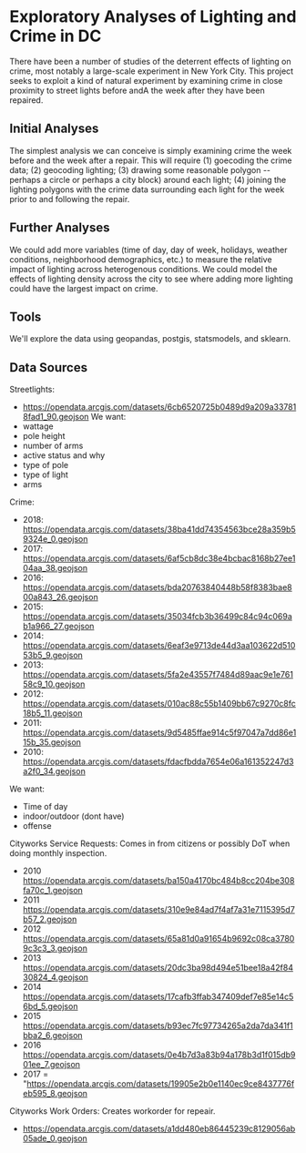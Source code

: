 # Exploratory Analyses of Lighting and Crime in DC

There have been a number of studies of the deterrent effects of lighting on crime, most notably a large-scale experiment in New York City. 
This project seeks to exploit a kind of natural experiment by examining crime in close proximity to street lights before andA the week after they have been repaired. 

## Initial Analyses
The simplest analysis we can conceive is simply examining crime the week before and the week after a repair. This will require (1) goecoding the crime data; (2) geocoding lighting; (3) drawing some reasonable polygon -- perhaps a circle or perhaps a city block) around each light; (4) joining the lighting polygons with the crime data surrounding each light for the week prior to and following the repair. 

## Further Analyses
We could add more variables (time of day, day of week, holidays, weather conditions, neighborhood demographics, etc.) to measure the relative impact of lighting across heterogenous conditions. We could model the effects of lighting density across the city to see where adding more lighting could have the largest impact on crime. 

## Tools
We'll explore the data using geopandas, postgis, statsmodels, and sklearn. 

## Data Sources

Streetlights: 
 - https://opendata.arcgis.com/datasets/6cb6520725b0489d9a209a337818fad1_90.geojson
We want:
- wattage
- pole height
- number of arms
- active status and why
- type of pole
- type of light
- arms
 
Crime: 
 - 2018: https://opendata.arcgis.com/datasets/38ba41dd74354563bce28a359b59324e_0.geojson
 - 2017: https://opendata.arcgis.com/datasets/6af5cb8dc38e4bcbac8168b27ee104aa_38.geojson
 - 2016: https://opendata.arcgis.com/datasets/bda20763840448b58f8383bae800a843_26.geojson
 - 2015: https://opendata.arcgis.com/datasets/35034fcb3b36499c84c94c069ab1a966_27.geojson
 - 2014: https://opendata.arcgis.com/datasets/6eaf3e9713de44d3aa103622d51053b5_9.geojson
 - 2013: https://opendata.arcgis.com/datasets/5fa2e43557f7484d89aac9e1e76158c9_10.geojson
 - 2012: https://opendata.arcgis.com/datasets/010ac88c55b1409bb67c9270c8fc18b5_11.geojson
 - 2011: https://opendata.arcgis.com/datasets/9d5485ffae914c5f97047a7dd86e115b_35.geojson
 - 2010: https://opendata.arcgis.com/datasets/fdacfbdda7654e06a161352247d3a2f0_34.geojson

We want:
- Time of day
- indoor/outdoor (dont have)
- offense

Cityworks Service Requests:
Comes in from citizens or possibly DoT when doing monthly inspection.
 - 2010 https://opendata.arcgis.com/datasets/ba150a4170bc484b8cc204be308fa70c_1.geojson
 - 2011 https://opendata.arcgis.com/datasets/310e9e84ad7f4af7a31e7115395d7b57_2.geojson
 - 2012 https://opendata.arcgis.com/datasets/65a81d0a91654b9692c08ca37809c3c3_3.geojson
 - 2013 https://opendata.arcgis.com/datasets/20dc3ba98d494e51bee18a42f8430824_4.geojson
 - 2014 https://opendata.arcgis.com/datasets/17cafb3ffab347409def7e85e14c56bd_5.geojson
 - 2015 https://opendata.arcgis.com/datasets/b93ec7fc97734265a2da7da341f1bba2_6.geojson
 - 2016 https://opendata.arcgis.com/datasets/0e4b7d3a83b94a178b3d1f015db901ee_7.geojson
 - 2017 = "https://opendata.arcgis.com/datasets/19905e2b0e1140ec9ce8437776feb595_8.geojson
 
Cityworks Work Orders: 
Creates workorder for repeair.
 - https://opendata.arcgis.com/datasets/a1dd480eb86445239c8129056ab05ade_0.geojson
 
